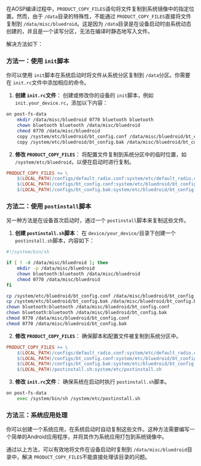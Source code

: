 在AOSP编译过程中，`PRODUCT_COPY_FILES`语句将文件复制到系统镜像中的指定位置。然而，由于 `/data`目录的特殊性，不能通过 `PRODUCT_COPY_FILES`直接将文件复制到 `/data/misc/bluedroid`。这是因为 `/data`目录是在设备启动时由系统动态创建的，并且是一个读写分区，无法在编译时静态地写入文件。

解决方法如下：

### 方法一：使用 `init`脚本

你可以使用 `init`脚本在系统启动时将文件从系统分区复制到 `/data`分区。你需要在 `init.rc`文件中添加相应的命令。

1. **创建 `init.rc`文件**：
   创建或修改你的设备的 `init`脚本，例如 `init.your_device.rc`，添加以下内容：

```sh
on post-fs-data
    mkdir /data/misc/bluedroid 0770 bluetooth bluetooth
    chown bluetooth bluetooth /data/misc/bluedroid
    chmod 0770 /data/misc/bluedroid
    copy /system/etc/bluedroid/bt_config.conf /data/misc/bluedroid/bt_config.conf
    copy /system/etc/bluedroid/bt_config.bak /data/misc/bluedroid/bt_config.bak
```

2. **修改 `PRODUCT_COPY_FILES`**：
   将配置文件复制到系统分区中的临时位置，如 `/system/etc/bluedroid`，以便在启动时进行复制。

```makefile
PRODUCT_COPY_FILES += \
    $(LOCAL_PATH)/configs/default_radio.conf:system/etc/default_radio.conf \
    $(LOCAL_PATH)/configs/bt_config.conf:system/etc/bluedroid/bt_config.conf \
    $(LOCAL_PATH)/configs/bt_config.bak:system/etc/bluedroid/bt_config.bak
```

### 方法二：使用 `postinstall`脚本

另一种方法是在设备首次启动时，通过一个 `postinstall`脚本来复制这些文件。

1. **创建 `postinstall.sh`脚本**：
   在 `device/your_device/`目录下创建一个 `postinstall.sh`脚本，内容如下：

```sh
#!/system/bin/sh

if [ ! -d /data/misc/bluedroid ]; then
    mkdir -p /data/misc/bluedroid
    chown bluetooth:bluetooth /data/misc/bluedroid
    chmod 0770 /data/misc/bluedroid
fi

cp /system/etc/bluedroid/bt_config.conf /data/misc/bluedroid/bt_config.conf
cp /system/etc/bluedroid/bt_config.bak /data/misc/bluedroid/bt_config.bak
chown bluetooth:bluetooth /data/misc/bluedroid/bt_config.conf
chown bluetooth:bluetooth /data/misc/bluedroid/bt_config.bak
chmod 0770 /data/misc/bluedroid/bt_config.conf
chmod 0770 /data/misc/bluedroid/bt_config.bak
```

2. **修改 `PRODUCT_COPY_FILES`**：
   确保脚本和配置文件被复制到系统分区中。

```makefile
PRODUCT_COPY_FILES += \
    $(LOCAL_PATH)/configs/default_radio.conf:system/etc/default_radio.conf \
    $(LOCAL_PATH)/configs/bt_config.conf:system/etc/bluedroid/bt_config.conf \
    $(LOCAL_PATH)/configs/bt_config.bak:system/etc/bluedroid/bt_config.bak \
    $(LOCAL_PATH)/postinstall.sh:system/etc/postinstall.sh
```

3. **修改 `init.rc`文件**：
   确保系统在启动时执行 `postinstall.sh`脚本。

```sh
on post-fs-data
    exec /system/bin/sh /system/etc/postinstall.sh
```

### 方法三：系统应用处理

你可以创建一个系统应用，在系统启动时自动复制这些文件。这种方法需要编写一个简单的Android应用程序，并将其作为系统应用打包到系统镜像中。

通过以上方法，可以有效地将文件在设备启动时复制到 `/data/misc/bluedroid`目录中，解决 `PRODUCT_COPY_FILES`不能直接处理该目录的问题。
